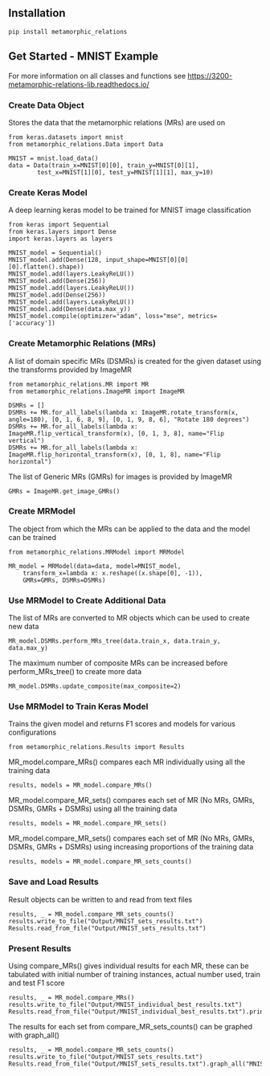 ## Installation
    pip install metamorphic_relations

## Get Started - MNIST Example
For more information on all classes and functions see https://3200-metamorphic-relations-lib.readthedocs.io/

### Create Data Object
Stores the data that the metamorphic relations (MRs) are used on

    from keras.datasets import mnist
    from metamorphic_relations.Data import Data

    MNIST = mnist.load_data()
    data = Data(train_x=MNIST[0][0], train_y=MNIST[0][1], 
            test_x=MNIST[1][0], test_y=MNIST[1][1], max_y=10)

### Create Keras Model
A deep learning keras model to be trained for MNIST image classification

    from keras import Sequential
    from keras.layers import Dense
    import keras.layers as layers

    MNIST_model = Sequential()
    MNIST_model.add(Dense(128, input_shape=MNIST[0][0][0].flatten().shape))
    MNIST_model.add(layers.LeakyReLU())
    MNIST_model.add(Dense(256))
    MNIST_model.add(layers.LeakyReLU())
    MNIST_model.add(Dense(256))
    MNIST_model.add(layers.LeakyReLU())
    MNIST_model.add(Dense(data.max_y))
    MNIST_model.compile(optimizer="adam", loss="mse", metrics=['accuracy'])


### Create Metamorphic Relations (MRs)
A list of domain specific MRs (DSMRs) is created for the given dataset using the transforms provided by ImageMR

    from metamorphic_relations.MR import MR
    from metamorphic_relations.ImageMR import ImageMR

    DSMRs = []
    DSMRs += MR.for_all_labels(lambda x: ImageMR.rotate_transform(x, angle=180), [0, 1, 6, 8, 9], [0, 1, 9, 8, 6], "Rotate 180 degrees")
    DSMRs += MR.for_all_labels(lambda x: ImageMR.flip_vertical_transform(x), [0, 1, 3, 8], name="Flip vertical")
    DSMRs += MR.for_all_labels(lambda x: ImageMR.flip_horizontal_transform(x), [0, 1, 8], name="Flip horizontal")

The list of Generic MRs (GMRs) for images is provided by ImageMR

    GMRs = ImageMR.get_image_GMRs()    

### Create MRModel
The object from which the MRs can be applied to the data and the model can be trained

    from metamorphic_relations.MRModel import MRModel

    MR_model = MRModel(data=data, model=MNIST_model, 
        transform_x=lambda x: x.reshape((x.shape[0], -1)), 
        GMRs=GMRs, DSMRs=DSMRs)
    

### Use MRModel to Create Additional Data
The list of MRs are converted to MR objects which can be used to create new data

    MR_model.DSMRs.perform_MRs_tree(data.train_x, data.train_y, data.max_y)

The maximum number of composite MRs can be increased before perform_MRs_tree() to create more data

    MR_model.DSMRs.update_composite(max_composite=2)


### Use MRModel to Train Keras Model
Trains the given model and returns F1 scores and models for various configurations

    from metamorphic_relations.Results import Results

MR_model.compare_MRs() compares each MR individually using all the training data

    results, models = MR_model.compare_MRs()

MR_model.compare_MR_sets() compares each set of MR (No MRs, GMRs, DSMRs, GMRs + DSMRs) using all the training data

    results, models = MR_model.compare_MR_sets()

MR_model.compare_MR_sets() compares each set of MR (No MRs, GMRs, DSMRs, GMRs + DSMRs) using increasing proportions of the training data

    results, models = MR_model.compare_MR_sets_counts()

### Save and Load Results
Result objects can be written to and read from text files
    
    results, _ = MR_model.compare_MR_sets_counts()
    results.write_to_file("Output/MNIST_sets_results.txt")
    Results.read_from_file("Output/MNIST_sets_results.txt")

### Present Results
Using compare_MRs() gives individual results for each MR, these can be tabulated with initial number of training instances, actual number used, train and test F1 score

    results, _ = MR_model.compare_MRs()
    results.write_to_file("Output/MNIST_individual_best_results.txt")
    Results.read_from_file("Output/MNIST_individual_best_results.txt").print_individual()

The results for each set from compare_MR_sets_counts() can be graphed with graph_all() 

    results, _ = MR_model.compare_MR_sets_counts()
    results.write_to_file("Output/MNIST_sets_results.txt")
    Results.read_from_file("Output/MNIST_sets_results.txt").graph_all("MNIST")
